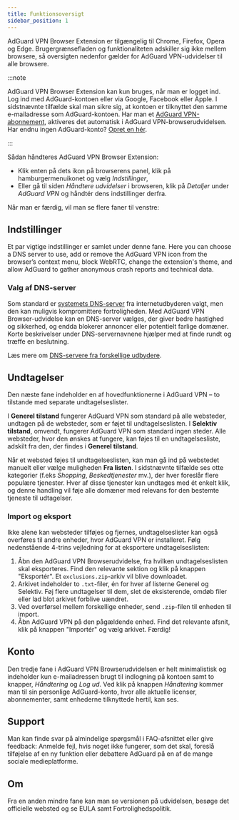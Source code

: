 ```yaml
---
title: Funktionsoversigt
sidebar_position: 1
---
```


AdGuard VPN Browser Extension er tilgængelig til Chrome, Firefox, Opera og Edge. Brugergrænsefladen og funktionaliteten adskiller sig ikke mellem browsere, så oversigten nedenfor gælder for AdGuard VPN-udvidelser til alle browsere.

:::note

AdGuard VPN Browser Extension kan kun bruges, når man er logget ind. Log ind med AdGuard-kontoen eller via Google, Facebook eller Apple. I sidstnævnte tilfælde skal man sikre sig, at kontoen er tilknyttet den samme e-mailadresse som AdGuard-kontoen. Har man et [AdGuard VPN-abonnement](/general/subscription), aktiveres det automatisk i AdGuard VPN-browserudvidelsen. Har endnu ingen AdGuard-konto? [Opret en hér](https://auth.adguard.com/registration.html).

:::

Sådan håndteres AdGuard VPN Browser Extension:

- Klik enten på dets ikon på browserens panel, klik på hamburgermenuikonet og vælg *Indstillinger*,
- Eller gå til siden *Håndtere udvidelser* i browseren, klik på *Detaljer* under *AdGuard VPN* og håndtér dens indstillinger derfra.

Når man er færdig, vil man se flere faner til venstre:

## Indstillinger

Et par vigtige indstillinger er samlet under denne fane. Here you can choose a DNS server to use, add or remove the AdGuard VPN icon from the browser’s context menu, block WebRTC, change the extension's theme, and allow AdGuard to gather anonymous crash reports and technical data.

### Valg af DNS-server

Som standard er [systemets DNS-server](https://adguard-dns.io/kb/general/dns-filtering/#what-is-dns) fra internetudbyderen valgt, men den kan muligvis kompromittere fortroligheden. Med AdGuard VPN Browser-udvidelse kan en DNS-server vælges, der giver bedre hastighed og sikkerhed, og endda blokerer annoncer eller potentielt farlige domæner. Korte beskrivelser under DNS-servernavnene hjælper med at finde rundt og træffe en beslutning.

Læs mere om [DNS-servere fra forskellige udbydere](https://adguard-dns.io/kb/general/dns-providers/).

## Undtagelser

Den næste fane indeholder en af hovedfunktionerne i AdGuard VPN – to tilstande med separate undtagelseslister.

I **Generel tilstand** fungerer AdGuard VPN som standard på alle websteder, undtagen på de websteder, som er føjet til undtagelseslisten. I **Selektiv tilstand**, omvendt, fungerer AdGuard VPN som standard ingen steder. Alle websteder, hvor den ønskes at fungere, kan føjes til en undtagelsesliste, adskilt fra den, der findes i **Generel tilstand**.

Når et websted føjes til undtagelseslisten, kan man gå ind på webstedet manuelt eller vælge muligheden **Fra listen**. I sidstnævnte tilfælde ses otte kategorier (f.eks *Shopping*, *Beskedtjenester* mv.), der hver foreslår flere populære tjenester. Hver af disse tjenester kan undtages med ét enkelt klik, og denne handling vil føje alle domæner med relevans for den bestemte tjeneste til udtagelser.

### Import og eksport

Ikke alene kan websteder tilføjes og fjernes, undtagelseslister kan også overføres til andre enheder, hvor AdGuard VPN er installeret. Følg nedenstående 4-trins vejledning for at eksportere undtagelseslisten:

1. Åbn den AdGuard VPN Browserudvidelse, fra hvilken undtagelseslisten skal eksporteres. Find den relevante sektion og klik på knappen "Eksportér". Et `exclusions.zip`-arkiv vil blive downloadet.
1. Arkivet indeholder to `.txt`-filer, én for hver af listerne Generel og Selektiv. Føj flere undtagelser til dem, slet de eksisterende, omdøb filer eller lad blot arkivet forblive uændret.
1. Ved overførsel mellem forskellige enheder, send `.zip`-filen til enheden til import.
1. Åbn AdGuard VPN på den pågældende enhed. Find det relevante afsnit, klik på knappen "Importér" og vælg arkivet. Færdig!

## Konto

Den tredje fane i AdGuard VPN Browserudvidelsen er helt minimalistisk og indeholder kun e-mailadressen brugt til indlogning på kontoen samt to knapper, *Håndtering* og *Log ud*. Ved klik på knappen *Håndtering* kommer man til sin personlige AdGuard-konto, hvor alle aktuelle licenser, abonnementer, samt enhederne tilknyttede hertil, kan ses.

## Support

Man kan finde svar på almindelige spørgsmål i FAQ-afsnittet eller give feedback: Anmelde fejl, hvis noget ikke fungerer, som det skal, foreslå tilføjelse af en ny funktion eller debattere AdGuard på en af de mange sociale medieplatforme.

## Om

Fra en anden mindre fane kan man se versionen på udvidelsen, besøge det officielle websted og se EULA samt Fortrolighedspolitik.
